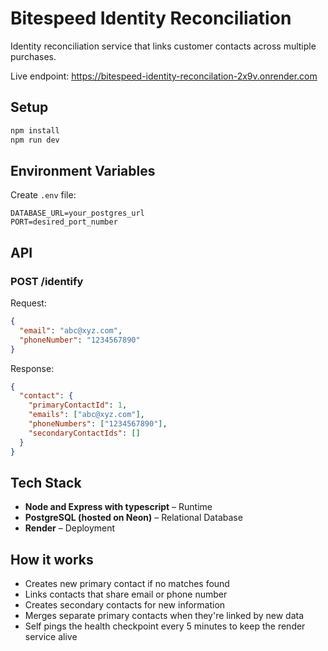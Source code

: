 # Bitespeed Identity Reconciliation

Identity reconciliation service that links customer contacts across multiple purchases.

Live endpoint: https://bitespeed-identity-reconcilation-2x9v.onrender.com

## Setup

```bash
npm install
npm run dev
```

## Environment Variables

Create `.env` file:
```
DATABASE_URL=your_postgres_url
PORT=desired_port_number
```

## API

### POST /identify

Request:
```json
{
  "email": "abc@xyz.com",
  "phoneNumber": "1234567890"
}
```

Response:
```json
{
  "contact": {
    "primaryContactId": 1,
    "emails": ["abc@xyz.com"],
    "phoneNumbers": ["1234567890"],
    "secondaryContactIds": []
  }
}
```
## Tech Stack 

- **Node and Express with typescript** – Runtime
- **PostgreSQL (hosted on Neon)** – Relational Database 
- **Render** – Deployment

## How it works

- Creates new primary contact if no matches found
- Links contacts that share email or phone number
- Creates secondary contacts for new information
- Merges separate primary contacts when they're linked by new data
- Self pings the health checkpoint every 5 minutes to keep the render service alive

